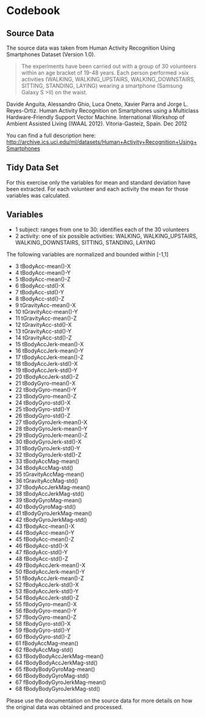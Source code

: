 # Codebook

## Source Data
The source data was taken from Human Activity Recognition Using Smartphones Dataset (Version 1.0). 

>The experiments have been carried out with a group of 30 volunteers within an age bracket of 19-48 years. Each person performed >six activities (WALKING, WALKING_UPSTAIRS, WALKING_DOWNSTAIRS, SITTING, STANDING, LAYING) wearing a smartphone (Samsung Galaxy S >II) on the waist.

Davide Anguita, Alessandro Ghio, Luca Oneto, Xavier Parra and Jorge L. Reyes-Ortiz. Human Activity Recognition on Smartphones using a Multiclass Hardware-Friendly Support Vector Machine. International Workshop of Ambient Assisted Living (IWAAL 2012). Vitoria-Gasteiz, Spain. Dec 2012

You can find a full description here: 
http://archive.ics.uci.edu/ml/datasets/Human+Activity+Recognition+Using+Smartphones

## Tidy Data Set
For this exercise only the variables for mean and standard deviation have been extracted. For each volunteer and each activity the mean for those variables was calculated.

## Variables

* 1 subject: ranges from one to 30: identifies each of the 30 volunteers
* 2 activity: one of six possible activities: WALKING, WALKING_UPSTAIRS, WALKING_DOWNSTAIRS, SITTING, STANDING, LAYING

The following variables are normalized and bounded within [-1,1]
* 3 tBodyAcc-mean()-X
* 4 tBodyAcc-mean()-Y
* 5 tBodyAcc-mean()-Z
* 6 tBodyAcc-std()-X
* 7 tBodyAcc-std()-Y
* 8 tBodyAcc-std()-Z
* 9 tGravityAcc-mean()-X
* 10 tGravityAcc-mean()-Y
* 11 tGravityAcc-mean()-Z
* 12 tGravityAcc-std()-X
* 13 tGravityAcc-std()-Y
* 14 tGravityAcc-std()-Z
* 15 tBodyAccJerk-mean()-X
* 16 tBodyAccJerk-mean()-Y
* 17 tBodyAccJerk-mean()-Z
* 18 tBodyAccJerk-std()-X
* 19 tBodyAccJerk-std()-Y
* 20 tBodyAccJerk-std()-Z
* 21 tBodyGyro-mean()-X
* 22 tBodyGyro-mean()-Y
* 23 tBodyGyro-mean()-Z
* 24 tBodyGyro-std()-X
* 25 tBodyGyro-std()-Y
* 26 tBodyGyro-std()-Z
* 27 tBodyGyroJerk-mean()-X
* 28 tBodyGyroJerk-mean()-Y
* 29 tBodyGyroJerk-mean()-Z
* 30 tBodyGyroJerk-std()-X
* 31 tBodyGyroJerk-std()-Y
* 32 tBodyGyroJerk-std()-Z
* 33 tBodyAccMag-mean()
* 34 tBodyAccMag-std()
* 35 tGravityAccMag-mean()
* 36 tGravityAccMag-std()
* 37 tBodyAccJerkMag-mean()
* 38 tBodyAccJerkMag-std()
* 39 tBodyGyroMag-mean()
* 40 tBodyGyroMag-std()
* 41 tBodyGyroJerkMag-mean()
* 42 tBodyGyroJerkMag-std()
* 43 fBodyAcc-mean()-X
* 44 fBodyAcc-mean()-Y
* 45 fBodyAcc-mean()-Z
* 46 fBodyAcc-std()-X
* 47 fBodyAcc-std()-Y
* 48 fBodyAcc-std()-Z
* 49 fBodyAccJerk-mean()-X
* 50 fBodyAccJerk-mean()-Y
* 51 fBodyAccJerk-mean()-Z
* 52 fBodyAccJerk-std()-X
* 53 fBodyAccJerk-std()-Y
* 54 fBodyAccJerk-std()-Z
* 55 fBodyGyro-mean()-X
* 56 fBodyGyro-mean()-Y
* 57 fBodyGyro-mean()-Z
* 58 fBodyGyro-std()-X
* 59 fBodyGyro-std()-Y
* 60 fBodyGyro-std()-Z
* 61 fBodyAccMag-mean()
* 62 fBodyAccMag-std()
* 63 fBodyBodyAccJerkMag-mean()
* 64 fBodyBodyAccJerkMag-std()
* 65 fBodyBodyGyroMag-mean()
* 66 fBodyBodyGyroMag-std()
* 67 fBodyBodyGyroJerkMag-mean()
* 68 fBodyBodyGyroJerkMag-std()

Please use the documentation on the source data for more details on how the original data was obtained and processed.
